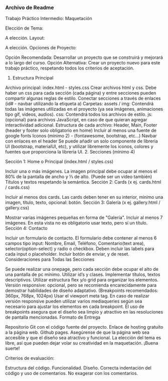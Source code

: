 ### Archivo de Readme

Trabajo Práctico Intermedio: Maquetación

Elección de Tema:

A elección.
Layout:

A elección.
Opciones de Proyecto:

Opción Recomendada: Desarrollar un proyecto que se construirá y mejorará a lo largo del curso.
Opción Alternativa: Crear un proyecto nuevo para este trabajo práctico, respetando todos los criterios de aceptación.

1. Estructura Principal

Archivo principal: index.html - styles.css
Crear archivos html y css.
Debe haber un css para cada sección (cada página) y entre secciones pueden compartir algunas reglas de estilo.
Conectar secciones a través de enlaces (id# - navbar utilizando la etiqueta a)
Carpetas:
assets / img: Contendrá todas las imágenes utilizadas en el proyecto (ya sea imágenes, animaciones tipo gif, videos, audios).
css: Contendrá todos los archivos de estilo.
js: (opcional) para archivos JavaScript, en caso de que quieran agregar interactividad adicional.
Estructura de cada archivo: Header, Main, Footer (header y footer solo obligatorio en home)
Incluir al menos una fuente de google fonts
Iconos (mínimo 2) - (fontawesome, bootstrap, etc…)
Navbar con enlaces en el header
Se puede añadir un solo componente de libreria UI (bootstrap, materialUI, etc), y utilizar libremente los iconos, colores y fuentes que proporciona la libreria UI. 2. Secciones (mínimo 4)

Sección 1: Home o Principal (index.html / styles.css)

Incluir una o más imágenes. La imagen principal debe ocupar al menos el 80% de la pantalla de ancho y ⅓ de alto. (Puede ser un video también)
Títulos y textos respetando la semántica.
Sección 2: Cards (x ej. cards.html / cards.css)

Incluir al menos dos cards.
Las cards deben tener en su interior, mínimo una imagen, título, texto, opcional: botón.
Sección 3: Galería (x ej. gallery.html / gallery.css)

Mostrar varias imágenes pequeñas en forma de "Galería".
Incluir al menos 7 imágenes.
En esta vista no es obligatorio usar texto, pero sí un título.
Sección 4: Contacto

Incluir un formulario de contacto.
El formulario debe contener al menos 6 campos tipo input: Nombre, Email, Teléfono, Comentario(text area), selector(option-select) y radio o checkbox.
Deben incluir las labels para cada input o placeholder.
Incluir botón de enviar, y de reset.
Consideraciones para Todas las Secciones

Se puede realizar una onepage, pero cada sección debe ocupar el alto de una pantalla de pc mínimo.
Utilizar id’s y clases.
Implementar títulos, textos descriptivos.
Utilizar estructura flex y/o grid para organizar los elementos.
Versión responsive: opcional, pero se recomienda encarecidamente para demostrar habilidades de diseño adaptativo. (Breakpoints recomendados: 360px, 768px, 1024px)
Usar el viewport meta tag.
En caso de realizar versión responsive pueden utilizar varios mediaqueries según sea necesario para ajustar los elementos en cada breakpoint. El uso de breakpoints asegura que el diseño sea limpio y atractivo en las resoluciones de pantalla mencionadas.
Formato de Entrega

Repositorio Git con el código fuente del proyecto.
Enlace de hosting gratuito a la página web. Github pages.
Asegúrense de que la página web sea accesible y que el diseño sea atractivo y funcional. La elección del tema es libre, así que pueden dejar volar su creatividad en la maquetación. ¡Buena suerte!

Criterios de evaluación:

Estructura del código.
Funcionalidad.
Diseño.
Correcta indentación del código y uso de comentarios.
No exagerar con los comentarios.
